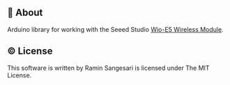 ## 📖 About
Arduino library for working with the Seeed Studio [Wio-E5 Wireless Module](https://www.seeedstudio.com/Grove-LoRa-E5-STM32WLE5JC-p-4867.html).


## © License
This software is written by Ramin Sangesari is licensed under The MIT License.
